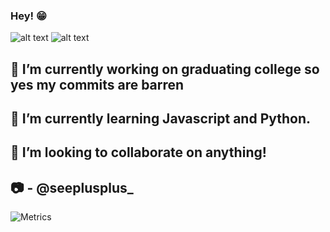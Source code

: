 ### Hey! 😁


![alt text](https://66.media.tumblr.com/tumblr_md9le7KgNF1rawb5do5_250.gifv)
![alt text](https://vignette.wikia.nocookie.net/streetfighter/images/c/ce/Ken-intro6.gif/revision/latest?cb=20130126134939
)



 🔭 I’m currently working on graduating college so yes my commits are barren 
 --
🌱 I’m currently learning Javascript and Python.
--
👯 I’m looking to collaborate on anything!
--
📷 - @seeplusplus_
--

![Metrics](https://metrics.lecoq.io/my-github-user)

